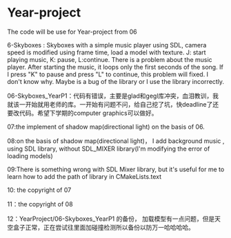 # Year-project

The code will be use for Year-project from 06 

6-Skyboxes : Skyboxes with a simple music player using SDL, camera speed is modified using frame time, load a model with texture. J: start playing music, K: pause, L:continue. There is a problem about the music player. After starting the music, it loops only the first seconds of the song. If I press "K" to pause and press "L" to continue, this problem will fixed. I don't know why. Maybe is a bug of the library or I use the library incorrectly.


06-Skyboxes_YearP1：代码有错误，主要是glad和gegl库冲突，血泪教训，我就该一开始就用老师的库。一开始有问题不问，给自己挖了坑，快deadline了还要改代码。希望下学期的computer graphics可以做好。


07:the implement of shadow map(directional light) on the basis of 06.

08:on the basis of shadow map(directional light)， I add background music , using SDL library, without SDL_MIXER library(I'm modifying the  error of loading models)

09:There is something wrong with SDL Mixer library, but it's useful for me to learn how to add the path of library in CMakeLists.text 

10: the copyright of 07

11：the copyright of 08

12：YearProject/06-Skyboxes_YearP1  的备份， 加载模型有一点问题，但是天空盒子正常，正在尝试往里面加碰撞检测所以备份以防万一哈哈哈哈。
